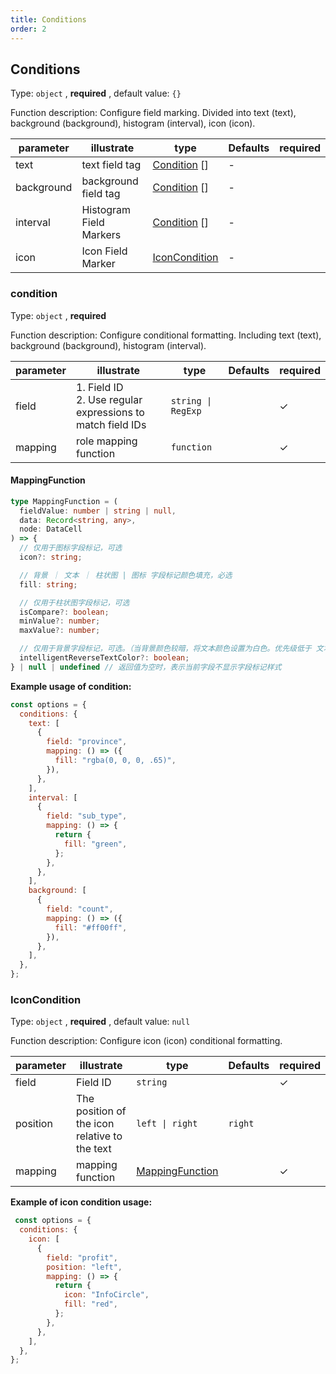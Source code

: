 ```yaml
---
title: Conditions
order: 2
---
```


## Conditions

Type: `object` , **required** , default value: `{}`

Function description: Configure field marking. Divided into text (text), background (background), histogram (interval), icon (icon).

| parameter  | illustrate              | type                            | Defaults | required |
| ---------- | ----------------------- | ------------------------------- | -------- | -------- |
| text       | text field tag          | [Condition](#condition) \[]     | -        |          |
| background | background field tag    | [Condition](#condition) \[]     | -        |          |
| interval   | Histogram Field Markers | [Condition](#condition) \[]     | -        |          |
| icon       | Icon Field Marker       | [IconCondition](#iconcondition) | -        |          |

### condition

Type: `object` , **required**

Function description: Configure conditional formatting. Including text (text), background (background), histogram (interval).

| parameter | illustrate                                                   | type               | Defaults | required |
| --------- | ------------------------------------------------------------ | ------------------ | -------- | -------- |
| field     | 1. Field ID<br>2. Use regular expressions to match field IDs | `string \| RegExp` |          | ✓        |
| mapping   | role mapping function​                                       | `function`         |          | ✓        |

#### MappingFunction

```ts
type MappingFunction = (
  fieldValue: number | string | null,
  data: Record<string, any>,
  node: DataCell
) => {
  // 仅用于图标字段标记，可选
  icon?: string;

  // 背景 ｜ 文本 ｜ 柱状图 | 图标 字段标记颜色填充，必选
  fill: string;

  // 仅用于柱状图字段标记，可选
  isCompare?: boolean;
  minValue?: number;
  maxValue?: number;

  // 仅用于背景字段标记，可选。（当背景颜色较暗，将文本颜色设置为白色。优先级低于 文本字段标记）
  intelligentReverseTextColor?: boolean;
} | null | undefined // 返回值为空时，表示当前字段不显示字段标记样式
```

**Example usage of condition:**

```javascript
const options = {
  conditions: {
    text: [
      {
        field: "province",
        mapping: () => ({
          fill: "rgba(0, 0, 0, .65)",
        }),
      },
    ],
    interval: [
      {
        field: "sub_type",
        mapping: () => {
          return {
            fill: "green",
          };
        },
      },
    ],
    background: [
      {
        field: "count",
        mapping: () => ({
          fill: "#ff00ff",
        }),
      },
    ],
  },
};
```

### IconCondition

Type: `object` , **required** , default value: `null`

Function description: Configure icon (icon) conditional formatting.

| parameter | illustrate                                    | type                                | Defaults | required |
| --------- | --------------------------------------------- | ----------------------------------- | -------- | -------- |
| field     | Field ID                                      | `string`                            |          | ✓        |
| position  | The position of the icon relative to the text | `left \| right`                     | `right`  |          |
| mapping   | mapping function                              | [MappingFunction](#mappingfunction) |          | ✓        |

**Example of icon condition usage:**

```javascript
 const options = {
  conditions: {
    icon: [
      {
        field: "profit",
        position: "left",
        mapping: () => {
          return {
            icon: "InfoCircle",
            fill: "red",
          };
        },
      },
    ],
  },
};
```
